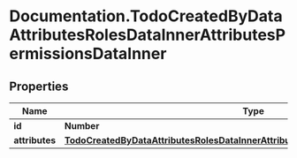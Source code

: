 # Documentation.TodoCreatedByDataAttributesRolesDataInnerAttributesPermissionsDataInner

## Properties

Name | Type | Description | Notes
------------ | ------------- | ------------- | -------------
**id** | **Number** |  | [optional] 
**attributes** | [**TodoCreatedByDataAttributesRolesDataInnerAttributesPermissionsDataInnerAttributes**](TodoCreatedByDataAttributesRolesDataInnerAttributesPermissionsDataInnerAttributes.md) |  | [optional] 


